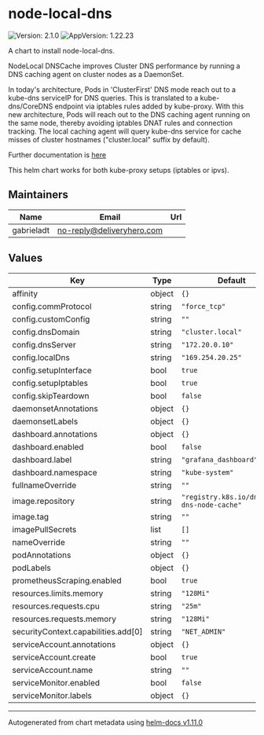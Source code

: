 # node-local-dns

![Version: 2.1.0](https://img.shields.io/badge/Version-2.1.0-informational?style=flat-square) ![AppVersion: 1.22.23](https://img.shields.io/badge/AppVersion-1.22.23-informational?style=flat-square)

A chart to install node-local-dns.

NodeLocal DNSCache improves Cluster DNS performance by running a DNS caching agent on cluster nodes as a DaemonSet.

In today's architecture, Pods in 'ClusterFirst' DNS mode reach out to a kube-dns serviceIP for DNS queries. This is translated to a kube-dns/CoreDNS endpoint via iptables rules added by kube-proxy. With this new architecture, Pods will reach out to the DNS caching agent running on the same node, thereby avoiding iptables DNAT rules and connection tracking. The local caching agent will query kube-dns service for cache misses of cluster hostnames ("cluster.local" suffix by default).

Further documentation is [here](https://kubernetes.io/docs/tasks/administer-cluster/nodelocaldns/)

This helm chart works for both kube-proxy setups (iptables or ipvs).

## Maintainers

| Name | Email | Url |
| ---- | ------ | --- |
| gabrieladt | <no-reply@deliveryhero.com> |  |

## Values

| Key | Type | Default | Description |
|-----|------|---------|-------------|
| affinity | object | `{}` |  |
| config.commProtocol | string | `"force_tcp"` |  |
| config.customConfig | string | `""` |  |
| config.dnsDomain | string | `"cluster.local"` |  |
| config.dnsServer | string | `"172.20.0.10"` |  |
| config.localDns | string | `"169.254.20.25"` |  |
| config.setupInterface | bool | `true` |  |
| config.setupIptables | bool | `true` |  |
| config.skipTeardown | bool | `false` |  |
| daemonsetAnnotations | object | `{}` |  |
| daemonsetLabels | object | `{}` |  |
| dashboard.annotations | object | `{}` |  |
| dashboard.enabled | bool | `false` |  |
| dashboard.label | string | `"grafana_dashboard"` |  |
| dashboard.namespace | string | `"kube-system"` |  |
| fullnameOverride | string | `""` |  |
| image.repository | string | `"registry.k8s.io/dns/k8s-dns-node-cache"` |  |
| image.tag | string | `""` |  |
| imagePullSecrets | list | `[]` |  |
| nameOverride | string | `""` |  |
| podAnnotations | object | `{}` |  |
| podLabels | object | `{}` |  |
| prometheusScraping.enabled | bool | `true` |  |
| resources.limits.memory | string | `"128Mi"` |  |
| resources.requests.cpu | string | `"25m"` |  |
| resources.requests.memory | string | `"128Mi"` |  |
| securityContext.capabilities.add[0] | string | `"NET_ADMIN"` |  |
| serviceAccount.annotations | object | `{}` |  |
| serviceAccount.create | bool | `true` |  |
| serviceAccount.name | string | `""` |  |
| serviceMonitor.enabled | bool | `false` |  |
| serviceMonitor.labels | object | `{}` |  |

----------------------------------------------
Autogenerated from chart metadata using [helm-docs v1.11.0](https://github.com/norwoodj/helm-docs/releases/v1.11.0)
